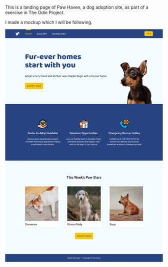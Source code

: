 This is a landing page of Paw Haven, a dog adoption site, as part of a exercise in The Odin Project.

I made a mockup which I will be following.

![mockup](mockup.png)